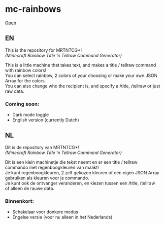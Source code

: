 # mc-rainbows
[Open](https://lonkaars.github.io/mc-rainbows)

## EN
This is the repository for MRTNTCG*!\
_(Minecraft Rainbow Title 'n Tellraw Command Generator)_

This is a little machine that takes text, and makes a title / tellraw command with rainbow colors!\
You can select rainbow, 2 colors of your choosing or make your own JSON Array for the colors.\
You can also change who the recipient is, and specify a /title, /tellraw or just raw data.

### Coming soon:
- Dark mode toggle
- English version (currently Dutch)

## NL
Dit is de repository van MRTNTCG*!\
_(Minecraft Rainbow Title 'n Tellraw Command Generator)_

Dit is een klein machinetje die tekst neemt en er een title / tellraw commando met regenboogkleuren van maakt!\
Je kunt regenboogkleuren, 2 zelf gekozen kleuren of een eigen JSON Array gebruiken als kleuren voor je commando.\
Je kunt ook de ontvanger veranderen, en kiezen tussen een /title, /tellraw of alleen de rauwe data.

### Binnenkort:
- Schakelaar voor donkere modus
- Engelse versie (voor nu alleen in het Nederlands)
